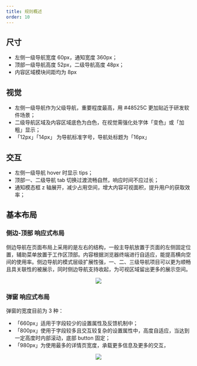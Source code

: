 ```yaml
---
title: 规则概述
order: 10
---
```


## 尺寸

- 左侧一级导航宽度 60px，通知宽度 360px；
- 顶部一级导航高度 52px，二级导航高度 48px；
- 内容区域模块间距均为 8px

## 视觉

- 左侧一级导航作为父级导航，重要程度最高，用 #48525C 更加贴近于研发软件场景；
- 二级导航区域及内容区域底色为白色，在视觉需强化处字体「变色」或「加粗」显示；
- 「12px」「14px」 为导航标准字号，导航处标题为「16px」

## 交互

- 左侧一级导航 hover 时显示 tips；
- 顶部一、二级导航 tab 切换过渡流畅自然，响应时间不应过长；
- 通知模态框 z 轴展开，减少占用空间，增大内容可视面积，提升用户的获取效率；

## 基本布局

### 侧边-顶部 响应式布局

侧边导航在页面布局上采用的是左右的结构，一般主导航放置于页面的左侧固定位置，辅助菜单放置于工作区顶部。内容根据浏览器终端进行自适应，能提高横向空间的使用率。侧边导航的模式层级扩展性强，一、二、三级导航项目可以更为顺畅且具关联性的被展示，同时侧边导航支持收起，为可视区域留出更多的展示空间。


<div align=center>
<img src="assets/images/layout/sidebar.png" />
</div>

### 弹窗 响应式布局

弹窗的宽度目前为 3 种：
- 「660px」适用于字段较少的设置属性及反馈机制中；
- 「800px」使用于字段较多且交互较复杂的设置属性中，高度自适应，当达到一定高度时内部滚动，底部 button 固定；
- 「980px」为使用最多的详情页宽度，承载更多信息及更多的交互，

<div align=center>
<img src="assets/images/layout/dialog.png" />
</div>

